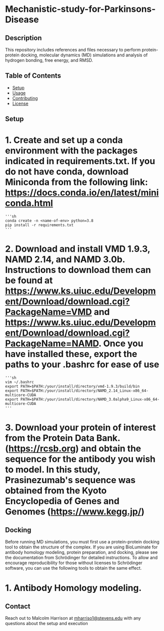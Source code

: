 # Mechanistic-study-for-Parkinsons-Disease

## Description
This repository includes references and files necessary to perform protein-protein docking, molecular dynamics (MD) simulations and analysis of hydrogen bonding, free energy, and RMSD.


## Table of Contents
- [Setup](#setup)
- [Usage](#usage)
- [Contributing](#contributing)
- [License](#license)

## Setup

# 1. Create and set up a conda environment with the packages indicated in requirements.txt. If you do not have conda, download Miniconda from the following link: https://docs.conda.io/en/latest/miniconda.html

	'''sh
	conda create -n <name-of-env> python=3.8
	pip install -r requirements.txt
	'''

# 2. Download and install VMD 1.9.3, NAMD 2.14, and NAMD 3.0b. Instructions to download them can be found at https://www.ks.uiuc.edu/Development/Download/download.cgi?PackageName=VMD and https://www.ks.uiuc.edu/Development/Download/download.cgi?PackageName=NAMD. Once you have installed these, export the paths to your .bashrc for ease of use

	'''sh
	vim ~/.bashrc
	export PATH=$PATH:/your/install/directory/vmd-1.9.3/build/bin
	export PATH=$PATH:/your/install/directory/NAMD_2.14_Linux-x86_64-multicore-CUDA
	export PATH=$PATH:/your/install/directory/NAMD_3.0alpha9_Linux-x86_64-multicore-CUDA
	'''

# 3. Download your protein of interest from the Protein Data Bank. (https://rcsb.org) and obtain the sequence for the antibody you wish to model. In this study, Prasinezumab's sequence was obtained from the Kyoto Encyclopedia of Genes and Genomes (https://www.kegg.jp/)

## Docking

Before running MD simulations, you must first use a protein-protein docking tool to obtain the structure of the complex. If you are using BioLuminate for antibody homology modeling, protein preparation, and docking, please see the documentation from Schrödinger for detailed instructions. To allow and encourage reproducibility for those without licenses to Schrödinger software, you can use the following tools to obtain the same effect. 

# 1. Antibody Homology modeling.



## Contact

Reach out to Malcolm Harrison at mharriso1@stevens.edu with any questions about the setup and execution
